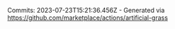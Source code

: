 Commits: 2023-07-23T15:21:36.456Z - Generated via https://github.com/marketplace/actions/artificial-grass
<br>
